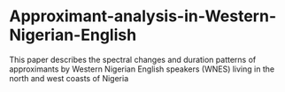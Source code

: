# Approximant-analysis-in-Western-Nigerian-English
This paper describes the spectral changes and duration patterns of approximants by Western Nigerian English speakers (WNES) living in the north and west coasts of Nigeria
